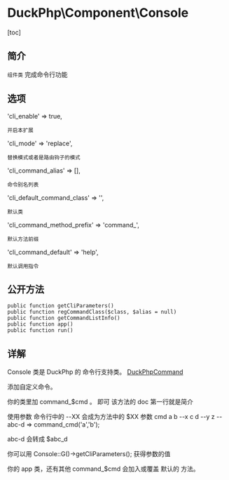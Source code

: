 # DuckPhp\Component\Console
[toc]
## 简介
`组件类` 完成命令行功能
## 选项

'cli_enable' => true,

    开启本扩展
'cli_mode' => 'replace',

    替换模式或者是路由钩子的模式
'cli_command_alias' => [],

    命令别名列表
'cli_default_command_class' => '',

    默认类
'cli_command_method_prefix' => 'command_',

    默认方法前缀
'cli_command_default' => 'help',

    默认调用指令
## 公开方法



    public function getCliParameters()
    public function regCommandClass($class, $alias = null)
    public function getCommandListInfo()
    public function app()
    public function run()

## 详解

Console 类是 DuckPhp 的 命令行支持类。
[DuckPhpCommand](Component-DuckPhpCommand.md)


添加自定义命令。

你的类里加 command_$cmd 。 即可
该方法的 doc 第一行就是简介

使用参数
命令行中的 --XX 会成为方法中的 $XX 参数
cmd a b --x c d --y z  --abc-d
=>
command_cmd('a','b');

abc-d 会转成 $abc_d

你可以用
Console::G()->getCliParameters(); 获得参数的值

你的 app 类，还有其他 command_$cmd 会加入或覆盖 默认的 方法。



